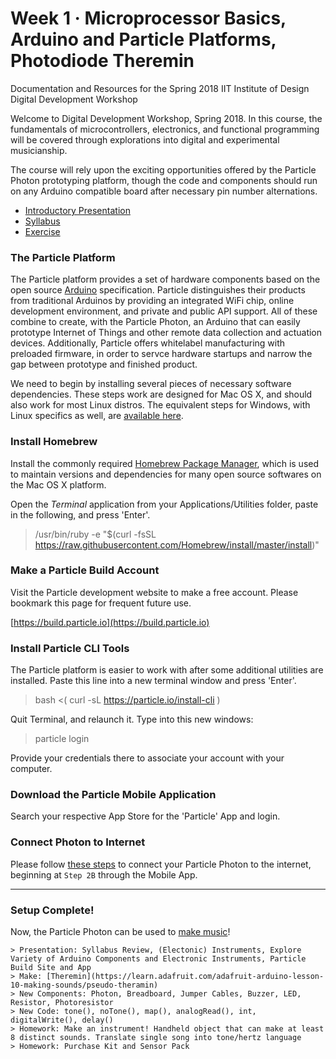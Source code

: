 # Week 1 · Microprocessor Basics, Arduino and Particle Platforms, Photodiode Theremin
Documentation and Resources for the Spring 2018 IIT Institute of Design Digital Development Workshop

Welcome to Digital Development Workshop, Spring 2018. In this course, the fundamentals of microcontrollers, electronics, and functional programming will be covered through explorations into digital and experimental musicianship.

The course will rely upon the exciting opportunities offered by the Particle Photon prototyping platform, though the code and components should run on any Arduino compatible board after necessary pin number alternations.

- [Introductory Presentation](DigiDev_S18_Intro.pdf)
- [Syllabus](DigiDev_S18_Syllabus.pdf)
- [Exercise](exercise.md)

### The Particle Platform

The Particle platform provides a set of hardware components based on the open source [Arduino](https://www.arduino.cc) specification. Particle distinguishes their products from traditional Arduinos by providing an integrated WiFi chip, online development environment, and private and public API support. All of these combine to create, with the Particle Photon, an Arduino that can easily prototype Internet of Things and other remote data collection and actuation devices. Additionally, Particle offers whitelabel manufacturing with preloaded firmware, in order to servce hardware startups and narrow the gap between prototype and finished product.

We need to begin by installing several pieces of necessary software dependencies. These steps work are designed for Mac OS X, and should also work for most Linux distros. The equivalent steps for Windows, with Linux specifics as well, are [available here](https://docs.particle.io/guide/tools-and-features/cli/photon/).

### Install Homebrew
Install the commonly required [Homebrew Package Manager](), which is used to maintain versions and dependencies for many open source softwares on the Mac OS X platform. 

Open the *Terminal* application from your Applications/Utilities folder, paste in the following, and press 'Enter'.

> /usr/bin/ruby -e "$(curl -fsSL https://raw.githubusercontent.com/Homebrew/install/master/install)"

### Make a Particle Build Account
Visit the Particle development website to make a free account. Please bookmark this page for frequent future use.

[https://build.particle.io](https://build.particle.io)

### Install Particle CLI Tools
The Particle platform is easier to work with after some additional utilities are installed. Paste this line into a new terminal window and press 'Enter'.

> bash <( curl -sL https://particle.io/install-cli )

Quit Terminal, and relaunch it. Type into this new windows:

> particle login

Provide your credentials there to associate your account with your computer.

### Download the Particle Mobile Application

Search your respective App Store for the 'Particle' App and login.

### Connect Photon to Internet

Please follow [these steps](https://docs.particle.io/guide/getting-started/start/photon/) to connect your Particle Photon to the internet, beginning at `Step 2B` through the Mobile App.

-----

### Setup Complete!

Now, the Particle Photon can be used to [make music](exercise.md)! 





	> Presentation: Syllabus Review, (Electonic) Instruments, Explore Variety of Arduino Components and Electronic Instruments, Particle Build Site and App
	> Make: [Theremin](https://learn.adafruit.com/adafruit-arduino-lesson-10-making-sounds/pseudo-theramin)
	> New Components: Photon, Breadboard, Jumper Cables, Buzzer, LED, Resistor, Photoresistor
	> New Code: tone(), noTone(), map(), analogRead(), int, digitalWrite(), delay()
	> Homework: Make an instrument! Handheld object that can make at least 8 distinct sounds. Translate single song into tone/hertz language
	> Homework: Purchase Kit and Sensor Pack
